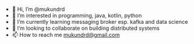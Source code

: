 - 👋 Hi, I’m @mukundrd
- 👀 I’m interested in programming, java, kotlin, python
- 🌱 I’m currently learning messaging broker esp. kafka and data science
- 💞️ I’m looking to collaborate on building distributed systems
- 📫 How to reach me mukundrd@gmail.com

<!---
mukundrd/mukundrd is a ✨ special ✨ repository because its `README.md` (this file) appears on your GitHub profile.
You can click the Preview link to take a look at your changes.
--->
